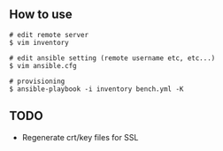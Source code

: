 ## How to use

```
# edit remote server
$ vim inventory

# edit ansible setting (remote username etc, etc...)
$ vim ansible.cfg

# provisioning
$ ansible-playbook -i inventory bench.yml -K
```

## TODO
* Regenerate crt/key files for SSL
